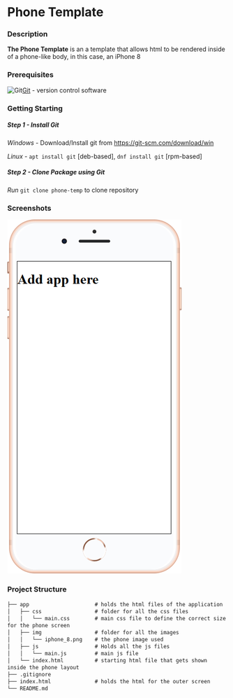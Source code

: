 # Phone Template

### Description
**The Phone Template** is an a template that allows html to be rendered inside of a phone-like body, in this case, an iPhone 8

### Prerequisites 
<img src="https://git-scm.com/images/logos/downloads/Git-Icon-1788C.png" alt="Git" width="52px"/>[Git](https://git-scm.com/) - version control software

### Getting Starting

##### Step 1 - Install Git
*Windows* - Download/Install git from https://git-scm.com/download/win

*Linux* - `apt install git` [deb-based], `dnf install git` [rpm-based]

##### Step 2 - Clone Package using Git
*Run* `git clone phone-temp` to clone repository 

### Screenshots
![Example](example.png  "Example") 

 ### Project Structure

    ├── app                     # holds the html files of the application 
    │   ├── css                 # folder for all the css files
    │   │   └── main.css        # main css file to define the correct size for the phone screen 
    │   ├── img                 # folder for all the images
    │   │   └── iphone_8.png    # the phone image used
    │   ├── js                  # Holds all the js files
    │   │   └── main.js         # main js file
    │   └── index.html          # starting html file that gets shown inside the phone layout
    ├── .gitignore               
    ├── index.html              # holds the html for the outer screen
    └── README.md               